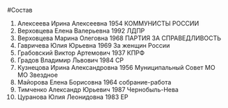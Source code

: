 #Состав
1. Алексеева Ирина Алексеевна 1954 КОММУНИСТЫ РОССИИ
2. Верховцева Елена Валерьевна 1992 ЛДПР
3. Верховцева Марина Олеговна 1968 ПАРТИЯ ЗА СПРАВЕДЛИВОСТЬ
4. Гавричева Юлия Юрьевна 1969 За женщин России
5. Грабовский Виктор Артемович 1937 КПРФ
6. Градов Владимир Львович 1984 СР
7. Кузнецова Ирина Александровна 1956 Муниципальный Совет МО МО Звездное
8. Майорова Елена Борисовна 1964 собрание-работа
9. Тимченко Александр Юрьевич 1987 Чернобыль-Нева
10. Цуранова Юлия Леонидовна 1983 ЕР
